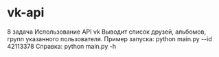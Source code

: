 # vk-api
8 задача 
Использование API vk
Выводит список друзей, альбомов, групп указанного пользователя.
Пример запуска: python main.py --id 42113378
Справка: python main.py -h
